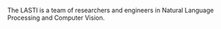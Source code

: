The LASTI is a team of researchers and engineers in Natural Language Processing and Computer Vision.
